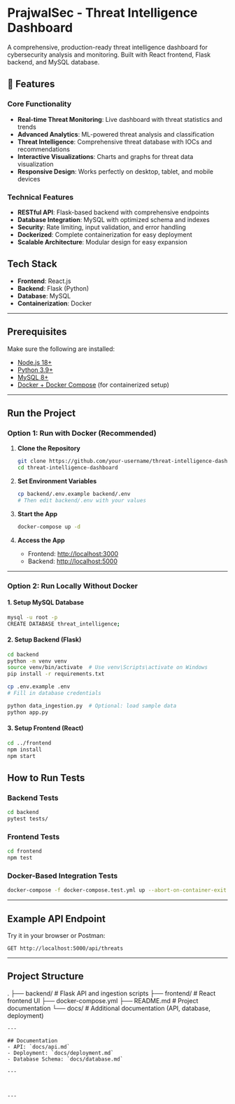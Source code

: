 # PrajwalSec - Threat Intelligence Dashboard

A comprehensive, production-ready threat intelligence dashboard for cybersecurity analysis and monitoring. Built with React frontend, Flask backend, and MySQL database.

## 🚀 Features

### Core Functionality
- **Real-time Threat Monitoring**: Live dashboard with threat statistics and trends
- **Advanced Analytics**: ML-powered threat analysis and classification
- **Threat Intelligence**: Comprehensive threat database with IOCs and recommendations
- **Interactive Visualizations**: Charts and graphs for threat data visualization
- **Responsive Design**: Works perfectly on desktop, tablet, and mobile devices

### Technical Features
- **RESTful API**: Flask-based backend with comprehensive endpoints  
- **Database Integration**: MySQL with optimized schema and indexes
- **Security**: Rate limiting, input validation, and error handling
- **Dockerized**: Complete containerization for easy deployment
- **Scalable Architecture**: Modular design for easy expansion

## Tech Stack
- **Frontend**: React.js
- **Backend**: Flask (Python)
- **Database**: MySQL
- **Containerization**: Docker

---

## Prerequisites
Make sure the following are installed:
- [Node.js 18+](https://nodejs.org)
- [Python 3.9+](https://www.python.org/)
- [MySQL 8+](https://dev.mysql.com/downloads/)
- [Docker + Docker Compose](https://docs.docker.com/get-docker/) (for containerized setup)

---

##  Run the Project

### Option 1: Run with Docker (Recommended)

1. **Clone the Repository**
   ```bash
   git clone https://github.com/your-username/threat-intelligence-dashboard.git
   cd threat-intelligence-dashboard
   ```

2. **Set Environment Variables**
   ```bash
   cp backend/.env.example backend/.env
   # Then edit backend/.env with your values
   ```

3. **Start the App**
   ```bash
   docker-compose up -d
   ```

4. **Access the App**
   - Frontend: [http://localhost:3000](http://localhost:3000)
   - Backend: [http://localhost:5000](http://localhost:5000)

---

### Option 2: Run Locally Without Docker

#### 1. Setup MySQL Database
```bash
mysql -u root -p
CREATE DATABASE threat_intelligence;
```

#### 2. Setup Backend (Flask)
```bash
cd backend
python -m venv venv
source venv/bin/activate  # Use venv\Scripts\activate on Windows
pip install -r requirements.txt

cp .env.example .env
# Fill in database credentials

python data_ingestion.py  # Optional: load sample data
python app.py
```

#### 3. Setup Frontend (React)
```bash
cd ../frontend
npm install
npm start
```

##  How to Run Tests

### Backend Tests
```bash
cd backend
pytest tests/
```

### Frontend Tests
```bash
cd frontend
npm test
```


### Docker-Based Integration Tests
```bash
docker-compose -f docker-compose.test.yml up --abort-on-container-exit
```
---

## Example API Endpoint

Try it in your browser or Postman:

```
GET http://localhost:5000/api/threats
```

---

## Project Structure

.
├── backend/        # Flask API and ingestion scripts
├── frontend/       # React frontend UI
├── docker-compose.yml
├── README.md       # Project documentation
└── docs/           # Additional documentation (API, database, deployment)
```
---

## Documentation
- API: `docs/api.md`
- Deployment: `docs/deployment.md`
- Database Schema: `docs/database.md`

---



---


